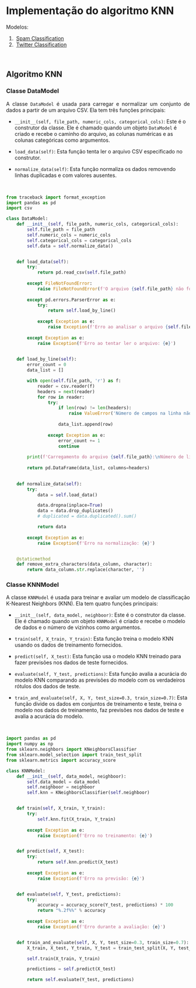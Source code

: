 # Implementação do algoritmo KNN

Modelos:

1. &nbsp;[Spam Classification](spam_classification/README.md)
2. &nbsp;[Twitter Classification](twitter_classification/README.md)

<br>

## Algoritmo KNN

### Classe DataModel

<p align='justify'>A classe <code>DataModel</code> é usada para carregar e normalizar um conjunto de dados a partir de um arquivo CSV. Ela tem três funções principais:</p>

- `__init__(self, file_path, numeric_cols, categorical_cols)`: Este é o construtor da classe. Ele é chamado quando um objeto `DataModel` é criado e recebe o caminho do arquivo, as colunas numéricas e as colunas categóricas como argumentos.

- `load_data(self)`: Esta função tenta ler o arquivo CSV especificado no construtor. 

- `normalize_data(self)`: Esta função normaliza os dados removendo linhas duplicadas e com valores ausentes. 

<br>

```Python
from traceback import format_exception
import pandas as pd
import csv

class DataModel:
    def __init__(self, file_path, numeric_cols, categorical_cols):
        self.file_path = file_path
        self.numeric_cols = numeric_cols
        self.categorical_cols = categorical_cols
        self.data = self.normalize_data()


    def load_data(self):
        try:
            return pd.read_csv(self.file_path)
        
        except FileNotFoundError:
            raise FileNotFoundError(f'O arquivo {self.file_path} não foi encontrado.')
        
        except pd.errors.ParserError as e:
            try:
                return self.load_by_line()
            
            except Exception as e:
                raise Exception(f'Erro ao analisar o arquivo {self.file_path}.\n\nTraceback: {e}')
        
        except Exception as e:
            raise Exception(f'Erro ao tentar ler o arquivo: {e}')
    

    def load_by_line(self):
        error_count = 0
        data_list = []

        with open(self.file_path, 'r') as f:
            reader = csv.reader(f)
            headers = next(reader)
            for row in reader:
                try:
                    if len(row) != len(headers):
                        raise ValueError('Número de campos na linha não corresponde ao número de campos no cabeçalho')
                    
                    data_list.append(row)
                    
                except Exception as e:
                    error_count += 1
                    continue
        
        print(f'Carregamento do arquivo {self.file_path}:\nNúmero de linhas com erro: {error_count}\n\n')
    
        return pd.DataFrame(data_list, columns=headers)
    

    def normalize_data(self):
        try:
            data = self.load_data()

            data.dropna(inplace=True)
            data = data.drop_duplicates()
            # duplicated = data.duplicated().sum()

            return data
        
        except Exception as e:
            raise Exception(f'Erro na normalização: {e}')


    @staticmethod
    def remove_extra_characters(data_column, character):
        return data_column.str.replace(character, '')
``` 

### Classe KNNModel

<p align='justify'>A classe <code>KNNModel</code> é usada para treinar e avaliar um modelo de classificação K-Nearest Neighbors (KNN). Ela tem quatro funções principais:</p>

- `__init__(self, data_model, neighboor)`: Este é o construtor da classe. Ele é chamado quando um objeto `KNNModel` é criado e recebe o modelo de dados e o número de vizinhos como argumentos.

- `train(self, X_train, Y_train)`: Esta função treina o modelo KNN usando os dados de treinamento fornecidos.

- `predict(self, X_test)`: Esta função usa o modelo KNN treinado para fazer previsões nos dados de teste fornecidos.

- `evaluate(self, Y_test, predictions)`: Esta função avalia a acurácia do modelo KNN comparando as previsões do modelo com os verdadeiros rótulos dos dados de teste.

- `train_and_evaluate(self, X, Y, test_size=0.3, train_size=0.7)`: Esta função divide os dados em conjuntos de treinamento e teste, treina o modelo nos dados de treinamento, faz previsões nos dados de teste e avalia a acurácia do modelo.

<br>

```Python
import pandas as pd
import numpy as np
from sklearn.neighbors import KNeighborsClassifier
from sklearn.model_selection import train_test_split
from sklearn.metrics import accuracy_score

class KNNModel:
    def __init__(self, data_model, neighboor):
        self.data_model = data_model
        self.neighboor = neighboor
        self.knn = KNeighborsClassifier(self.neighboor)


    def train(self, X_train, Y_train):
        try:
            self.knn.fit(X_train, Y_train)
        
        except Exception as e:
            raise Exception(f'Erro no treinamento: {e}')


    def predict(self, X_test):
        try:
            return self.knn.predict(X_test)
     
        except Exception as e:
            raise Exception(f'Erro na previsão: {e}')


    def evaluate(self, Y_test, predictions):
        try:
            accuracy = accuracy_score(Y_test, predictions) * 100
            return "%.2f%%" % accuracy
        
        except Exception as e:
            raise Exception(f'Erro durante a avaliação: {e}')


    def train_and_evaluate(self, X, Y, test_size=0.3, train_size=0.7):
        X_train, X_test, Y_train, Y_test = train_test_split(X, Y, test_size=test_size, train_size=train_size)

        self.train(X_train, Y_train)

        predictions = self.predict(X_test)

        return self.evaluate(Y_test, predictions)
```


